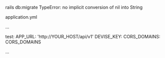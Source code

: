 rails db:migrate  TypeError: no implicit conversion of nil into String

application.yml

...

test:
  APP_URL: 'http://YOUR_HOST/api/v1'
  DEVISE_KEY: <rake secret>
  CORS_DOMAINS: CORS_DOMAINS  

...
